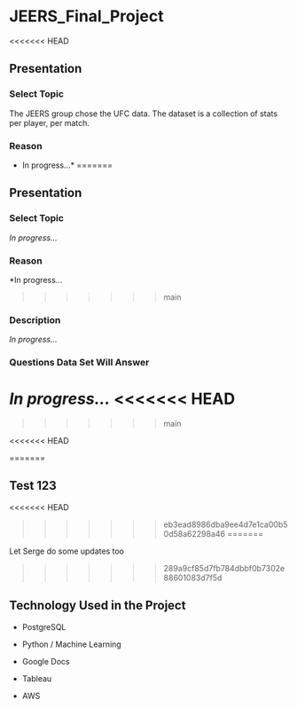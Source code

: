 # JEERS_Final_Project

<<<<<<< HEAD

## Presentation
### Select Topic
The JEERS group chose the UFC data. The dataset is a collection of stats per player, per match.

### Reason
* In progress...*
=======
## Presentation
### Select Topic
*In progress...*

### Reason
*In progress...
>>>>>>> main
 
### Description
*In progress...*

### Questions Data Set Will Answer
*In progress...*
<<<<<<< HEAD
=======


>>>>>>> main

<<<<<<< HEAD

=======
## Test 123
<<<<<<< HEAD
>>>>>>> eb3ead8986dba9ee4d7e1ca00b50d58a62298a46
=======

Let Serge do some updates too
>>>>>>> 289a9cf85d7fb784dbbf0b7302e88601083d7f5d

## Technology Used in the Project

- PostgreSQL

- Python / Machine Learning

- Google Docs

- Tableau

- AWS
